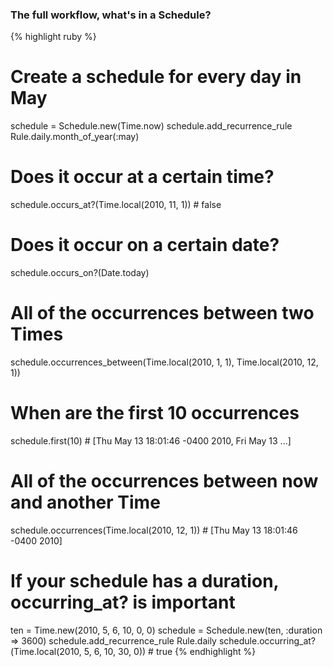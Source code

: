 ### The full workflow, what's in a Schedule?

{% highlight ruby %}
# Create a schedule for every day in May
schedule = Schedule.new(Time.now)
schedule.add_recurrence_rule Rule.daily.month_of_year(:may)

# Does it occur at a certain time?
schedule.occurs_at?(Time.local(2010, 11, 1)) # false

# Does it occur on a certain date?
schedule.occurs_on?(Date.today)

# All of the occurrences between two Times
schedule.occurrences_between(Time.local(2010, 1, 1), Time.local(2010, 12, 1))

# When are the first 10 occurrences
schedule.first(10) # [Thu May 13 18:01:46 -0400 2010, Fri May 13 ...]

# All of the occurrences between now and another Time
schedule.occurrences(Time.local(2010, 12, 1)) # [Thu May 13 18:01:46 -0400 2010]

# If your schedule has a duration, occurring_at? is important
ten = Time.new(2010, 5, 6, 10, 0, 0)
schedule = Schedule.new(ten, :duration => 3600)
schedule.add_recurrence_rule Rule.daily
schedule.occurring_at?(Time.local(2010, 5, 6, 10, 30, 0)) # true
{% endhighlight %}